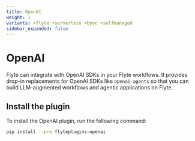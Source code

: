 ```yaml
---
title: OpenAI
weight: 1
variants: +flyte +serverless +byoc +selfmanaged
sidebar_expanded: false
---
```


# OpenAI

Flyte can integrate with OpenAI SDKs in your Flyte workflows.
It provides drop-in replacements for OpenAI SDKs like `openai-agents` so that
you can build LLM-augmented workflows and agentic applications on Flyte.

## Install the plugin

To install the OpenAI plugin, run the following command:

```bash
pip install --pre flyteplugins-openai
```
